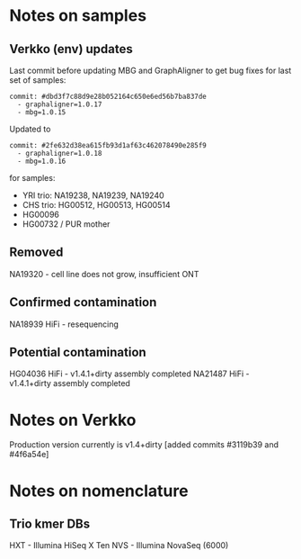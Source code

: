 # Notes on samples

## Verkko (env) updates

Last commit before updating MBG and GraphAligner to get bug fixes for last set of samples:

```
commit: #dbd3f7c88d9e28b052164c650e6ed56b7ba837de
  - graphaligner=1.0.17
  - mbg=1.0.15
```

Updated to

```
commit: #2fe632d38ea615fb93d1af63c462078490e285f9
  - graphaligner=1.0.18
  - mbg=1.0.16
```

for samples:

- YRI trio: NA19238, NA19239, NA19240
- CHS trio: HG00512, HG00513, HG00514
- HG00096
- HG00732 / PUR mother


## Removed

NA19320 - cell line does not grow, insufficient ONT

## Confirmed contamination

NA18939 HiFi - resequencing

## Potential contamination

HG04036 HiFi - v1.4.1+dirty assembly completed
NA21487 HiFi - v1.4.1+dirty assembly completed

# Notes on Verkko

Production version currently is v1.4+dirty [added commits #3119b39 and #4f6a54e]

# Notes on nomenclature

## Trio kmer DBs

HXT - Illumina HiSeq X Ten
NVS - Illumina NovaSeq (6000)
